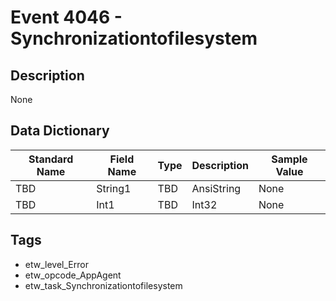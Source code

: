 # Event 4046 - Synchronizationtofilesystem

## Description
None

## Data Dictionary
|Standard Name|Field Name|Type|Description|Sample Value|
|---|---|---|---|---|
|TBD|String1|TBD|AnsiString|None|None|
|TBD|Int1|TBD|Int32|None|None|

## Tags
* etw_level_Error
* etw_opcode_AppAgent
* etw_task_Synchronizationtofilesystem